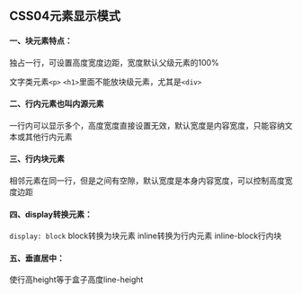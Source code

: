 ## CSS04元素显示模式

#### 一、块元素特点：

独占一行，可设置高度宽度边距，宽度默认父级元素的100%

文字类元素`<p>`   `<h1>`里面不能放块级元素，尤其是`<div>`

#### 二、行内元素也叫内源元素

一行内可以显示多个，高度宽度直接设置无效，默认宽度是内容宽度，只能容纳文本或其他行内元素

#### 三、行内块元素

相邻元素在同一行，但是之间有空隙，默认宽度是本身内容宽度，可以控制高度宽度边距

#### 四、display转换元素：

`display: block`   block转换为块元素 inline转换为行内元素 inline-block行内块

#### 五、垂直居中：

使行高height等于盒子高度line-height